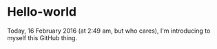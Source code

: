 # Hello-world
Today, 16 February 2016 (at 2:49 am, but who cares), I'm introducing to myself this GitHub thing.
